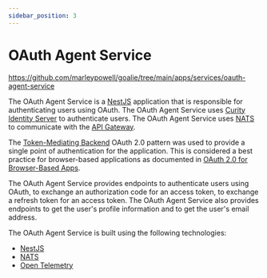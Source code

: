 ```yaml
---
sidebar_position: 3
---
```


# OAuth Agent Service
https://github.com/marleypowell/goalie/tree/main/apps/services/oauth-agent-service

The OAuth Agent Service is a [NestJS](https://nestjs.com/) application that is responsible for authenticating users using OAuth. The OAuth Agent Service uses [Curity Identity Server](../../project-structure/services/curity-identity-server) to authenticate users. The OAuth Agent Service uses [NATS](https://nats.io/) to communicate with the [API Gateway](../../project-structure/services/api-gateway).

The [Token-Mediating Backend](https://datatracker.ietf.org/doc/html/draft-ietf-oauth-browser-based-apps#name-token-mediating-backend) OAuth 2.0 pattern was used to provide a single point of authentication for the application. This is considered a best practice for browser-based applications as documented in [OAuth 2.0 for Browser-Based Apps](https://datatracker.ietf.org/doc/html/draft-ietf-oauth-browser-based-apps).

The OAuth Agent Service provides endpoints to authenticate users using OAuth, to exchange an authorization code for an access token, to exchange a refresh token for an access token. The OAuth Agent Service also provides endpoints to get the user's profile information and to get the user's email address.

The OAuth Agent Service is built using the following technologies:
- [NestJS](https://nestjs.com/)
- [NATS](https://nats.io/)
- [Open Telemetry](https://opentelemetry.io/)
